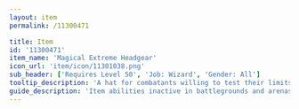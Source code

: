 ```yaml
---
layout: item
permalink: /11300471

title: Item
id: '11300471'
item_name: 'Magical Extreme Headgear'
icon_url: 'item/icon/11301038.png'
sub_header: ['Requires Level 50', 'Job: Wizard', 'Gender: All']
tooltip_description: 'A hat for combatants willing to test their limits in the middle of the scorching desert.'
guide_description: 'Item abilities inactive in battlegrounds and arenas.'
---
```

